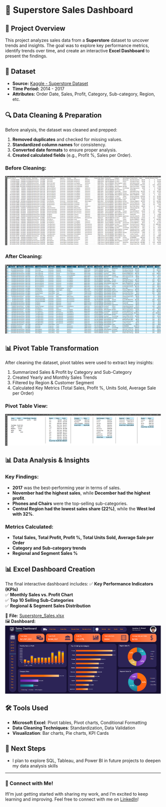 # 🏪 Superstore Sales Dashboard

## 📌 Project Overview
This project analyzes sales data from a **Superstore** dataset to uncover trends and insights. The goal was to explore key performance metrics, identify trends over time, and create an interactive **Excel Dashboard** to present the findings.

## 📂 Dataset
- **Source:** [Kaggle - Superstore Dataset](https://www.kaggle.com/datasets/vivek468/superstore-dataset-final)  
- **Time Period:** 2014 - 2017  
- **Attributes:** Order Date, Sales, Profit, Category, Sub-category, Region, etc.

## 🔍 Data Cleaning & Preparation
Before analysis, the dataset was cleaned and prepped:
1. **Removed duplicates** and checked for missing values.
2. **Standardized column names** for consistency.
3. **Converted date formats** to ensure proper analysis.
4. **Created calculated fields** (e.g., Profit %, Sales per Order).

### Before Cleaning:
![](images/Before_cleaning.png)

### After Cleaning:
![](images/After_cleaning.png)

## 📊 Pivot Table Transformation
After cleaning the dataset, pivot tables were used to extract key insights:
1. Summarized Sales & Profit by Category and Sub-Category
2. Created Yearly and Monthly Sales Trends
3. Filtered by Region & Customer Segment
4. Calculated Key Metrics (Total Sales, Profit %, Units Sold, Average Sale per Order)

### Pivot Table View:
![](images/Pivot_Tables.png)

## 📊 Data Analysis & Insights
### Key Findings:
- **2017** was the best-performing year in terms of sales.
- **November had the highest sales**, while **December had the highest profit**.
- **Phones and Chairs** were the top-selling sub-categories.
- **Central Region had the lowest sales share (22%)**, while the **West led with 32%**.

### Metrics Calculated:
- **Total Sales, Total Profit, Profit %, Total Units Sold, Average Sale per Order**
- **Category and Sub-category trends**
- **Regional and Segment Sales %**

## 📊 Excel Dashboard Creation
The final interactive dashboard includes:
✅ **Key Performance Indicators (KPIs)**  
✅ **Monthly Sales vs. Profit Chart**  
✅ **Top 10 Selling Sub-Categories**  
✅ **Regional & Segment Sales Distribution**  

📂 **File:** [Superstore_Sales.xlsx](Superstore_Sales.xlsx)  
🖼️ **Dashboard:** ![Superstore Sales Dashboard](images/Superstore_Sales_Dashboard.png)  

## 🛠 Tools Used
- **Microsoft Excel**: Pivot tables, Pivot charts, Conditional Formatting
- **Data Cleaning Techniques**: Standardization, Data Validation
- **Visualization**: Bar charts, Pie charts, KPI Cards

## 🚀 Next Steps
- I plan to explore SQL, Tableau, and Power BI in future projects to deepen my data analysis skills

---
### 📢 Connect with Me!
IfI’m just getting started with sharing my work, and I’m excited to keep learning and improving. Feel free to connect with me on [LinkedIn](https://www.linkedin.com/in/jonathan-b-a32206115/)!


